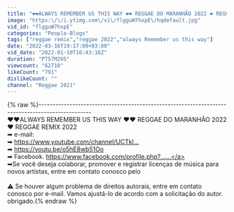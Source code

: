 ```yaml
---
title: "❤❤ALWAYS REMEMBER US THIS WAY ❤❤ REGGAE DO MARANHÃO 2022 ❤ REGGAE REMIX 2022"
image: "https:\/\/i.ytimg.com\/vi\/flgguW7hxpE\/hqdefault.jpg"
vid_id: "flgguW7hxpE"
categories: "People-Blogs"
tags: ["reggae remix","reggae 2022","always Remember us this way"]
date: "2022-03-16T19:17:00+03:00"
vid_date: "2022-01-10T16:43:16Z"
duration: "PT57M20S"
viewcount: "62718"
likeCount: "791"
dislikeCount: ""
channel: "Reggae 2021"
---
```

{% raw %}-------------------------------------------------------------------------------------------------<br />❤❤ALWAYS REMEMBER US THIS WAY ❤❤ REGGAE DO MARANHÃO 2022 ❤ REGGAE REMIX 2022<br />➡ e-mail: <br />➡ <a rel="nofollow" target="blank" href="https://www.youtube.com/channel/UCTkl...​">https://www.youtube.com/channel/UCTkl...​</a><br />➡ <a rel="nofollow" target="blank" href="https://youtu.be/o5hE8wb51Oo​​">https://youtu.be/o5hE8wb51Oo​​</a><br />➡ Facebook. <a rel="nofollow" target="blank" href="https://www.facebook.com/profile.php?...​...">https://www.facebook.com/profile.php?...​...</a><br />➡Se você deseja colaborar, promover e registrar licenças de música para novos artistas, entre em contato conosco pelo <br />                                        <br />⚠ Se houver algum problema de direitos autorais, entre em contato conosco por e-mail. Vamos ajustá-lo de acordo com a solicitação do autor.<br />obrigado.{% endraw %}
